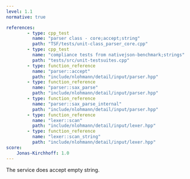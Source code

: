 ```yaml
---
level: 1.1
normative: true

references:
        - type: cpp_test
          name: "parser class - core;accept;string"
          path: "TSF/tests/unit-class_parser_core.cpp"
        - type: cpp_test
          name: "compliance tests from nativejson-benchmark;strings"
          path: "tests/src/unit-testsuites.cpp"
        - type: function_reference
          name: "parser::accept"
          path: "include/nlohmann/detail/input/parser.hpp"
        - type: function_reference
          name: "parser::sax_parse"
          path: "include/nlohmann/detail/input/parser.hpp"
        - type: function_reference
          name: "parser::sax_parse_internal"
          path: "include/nlohmann/detail/input/parser.hpp"
        - type: function_reference
          name: "lexer::scan"
          path: "include/nlohmann/detail/input/lexer.hpp"
        - type: function_reference
          name: "lexer::scan_string"
          path: "include/nlohmann/detail/input/lexer.hpp"
score:
    Jonas-Kirchhoff: 1.0
---
```


The service does accept empty string.
